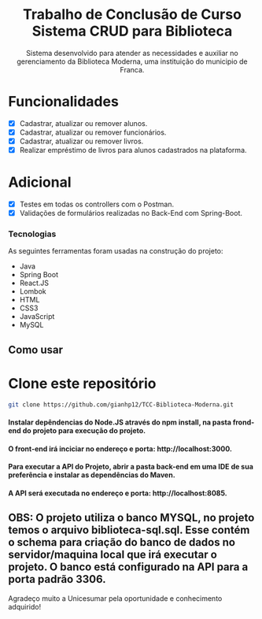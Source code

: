 <h1 align="center">Trabalho de Conclusão de Curso</br>
Sistema CRUD para Biblioteca
</h1>

<p align="center">
  Sistema desenvolvido para atender as necessidades e auxiliar no gerenciamento da Biblioteca Moderna, uma instituição do municipio de Franca.
</p>



# Funcionalidades

- [x] Cadastrar, atualizar ou remover alunos.
- [x] Cadastrar, atualizar ou remover funcionários.
- [x] Cadastrar, atualizar ou remover livros.
- [x] Realizar empréstimo de livros para alunos cadastrados na plataforma.

# Adicional

- [x] Testes em todas os controllers com o Postman.
- [x] Validações de formulários realizadas no Back-End com Spring-Boot.

### Tecnologias

As seguintes ferramentas foram usadas na construção do projeto:

- Java
- Spring Boot
- React.JS
- Lombok
- HTML
- CSS3
- JavaScript
- MySQL


## Como usar

# Clone este repositório
```bash
git clone https://github.com/gianhp12/TCC-Biblioteca-Moderna.git

```


####  Instalar depêndencias do Node.JS através do npm install, na pasta frond-end do projeto para execução do projeto.
####  O front-end irá inciciar no endereço e porta: http://localhost:3000.
####  Para executar a API do Projeto, abrir a pasta back-end em uma IDE de sua preferência e instalar as dependências do Maven.
####  A API será executada no endereço e porta: http://localhost:8085.

## OBS: O projeto utiliza o banco MYSQL, no projeto temos o arquivo biblioteca-sql.sql. Esse contém o schema para criação do banco de dados no servidor/maquina local que irá executar o projeto. O banco está configurado na API para a porta padrão 3306.



Agradeço muito a Unicesumar pela oportunidade e conhecimento adquirido!



